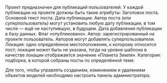 Проект предназначен для публикаций пользователей. 
У каждой публикации на проекте должны быть такие атрибуты:
Заголовок поста.
Основной текст поста.
Дата публикации. Автор поста (или суперпользователь) могут установить любую дату публикации, в том числе — ещё не наступившую, в будущем.
Дата добавления публикации в базу данных.
Флаг «опубликовано».
Автор: зарегистрированный на проекте пользователь. Авторов могут добавлять суперпользователи.
Локация: одно определённое местоположение, к которому относится пост; локация может быть не указана, тогда на уровне шаблона в качестве локации отображается значение «Планета Земля».
Категория: подборка, в которой собраны посты по определённой теме.

Для того, чтобы управлять созданием, изменением и удалением объектов моделей необходимо настроить панель администратора.